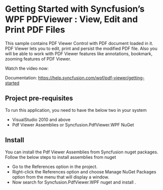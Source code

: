 # Getting Started with Syncfusion’s WPF PDFViewer : View, Edit and Print PDF Files
This sample contains PDF Viewer Control with PDF document loaded in it. PDF Viewer lets you to edit, print and persist the modified PDF file. Also you will be able to work with PDF Viewer features like annotations, bookmark, zooming features of PDF Viewer.

Watch the video now:

Documentation: https://help.syncfusion.com/wpf/pdf-viewer/getting-started

## Project pre-requisites

To run this application, you need to have the below two in your system

* VisualStudio 2010 and above
* Pdf Viewer Assemblies or Syncfusion.PdfViewer.WPF NuGet

## Install

You can install the Pdf Viewer Assemblies from Syncfusion nuget packages. Follow the below steps to install assemblies from nuget

* Go to the References option in the project.
* Right-click the References option and choose Manage NuGet Packages option from the menu that will display a window.
* Now search for Syncfusion.PdfViewer.WPF nuget and install .
